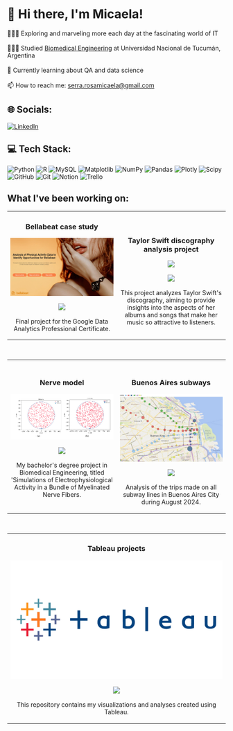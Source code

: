 # 💫 Hi there, I'm Micaela!

👩🏻‍💻 Exploring and marveling more each day at the fascinating world of IT <br/><br>👩🏻‍🎓 Studied [Biomedical Engineering](https://www.facet.unt.edu.ar/ingbiomedica/) at Universidad Nacional de Tucumán, Argentina<br/><br>🌱 Currently learning about QA and data science <br/><br>📫 How to reach me: serra.rosamicaela@gmail.com<br/>

## 🌐 Socials:
[![LinkedIn](https://img.shields.io/badge/LinkedIn-%230077B5.svg?logo=linkedin&logoColor=white)](https://www.linkedin.com/in/rosa-micaela-serra/) 

## 💻 Tech Stack:
![Python](https://img.shields.io/badge/python-3670A0?style=for-the-badge&logo=python&logoColor=ffdd54) ![R](https://img.shields.io/badge/r-%23276DC3.svg?style=for-the-badge&logo=r&logoColor=white) ![MySQL](https://img.shields.io/badge/mysql-4479A1.svg?style=for-the-badge&logo=mysql&logoColor=white) ![Matplotlib](https://img.shields.io/badge/Matplotlib-%23ffffff.svg?style=for-the-badge&logo=Matplotlib&logoColor=black) ![NumPy](https://img.shields.io/badge/numpy-%23013243.svg?style=for-the-badge&logo=numpy&logoColor=white) ![Pandas](https://img.shields.io/badge/pandas-%23150458.svg?style=for-the-badge&logo=pandas&logoColor=white) ![Plotly](https://img.shields.io/badge/Plotly-%233F4F75.svg?style=for-the-badge&logo=plotly&logoColor=white) ![Scipy](https://img.shields.io/badge/SciPy-%230C55A5.svg?style=for-the-badge&logo=scipy&logoColor=%white) ![GitHub](https://img.shields.io/badge/github-%23121011.svg?style=for-the-badge&logo=github&logoColor=white) ![Git](https://img.shields.io/badge/git-%23F05033.svg?style=for-the-badge&logo=git&logoColor=white) ![Notion](https://img.shields.io/badge/Notion-%23000000.svg?style=for-the-badge&logo=notion&logoColor=white) ![Trello](https://img.shields.io/badge/Trello-%23026AA7.svg?style=for-the-badge&logo=Trello&logoColor=white)

## What I've been working on:

<!-- First table -->

<table>
<tr>
<td width="50%">
<h3 align="center">Bellabeat case study</h3>
<div align="center">
<a href="https://github.com/rmserra/google-bellabeat-case-study" target="_blank"><img src="https://github.com/rmserra/google-bellabeat-case-study/blob/main/imagesREADME/bellabeat-banner.png"></a>
<p>
<a href="https://github.com/rmserra/google-bellabeat-case-study" target="_blank">
<img src="https://img.shields.io/badge/CODE-80ffaa?style=for-the-badge&logo=github&logoColor=black">
</a>
</p>
<p>Final project for the Google Data Analytics Professional Certificate. </p>
</div>
                                                                                      
</td>

<td width="50%">
               <br>
<h3 align="center">Taylor Swift discography analysis project</h3>
<div align="center">                                       
<a href="https://github.com/rmserra/taylorswift-analysis-python" target="_blank"><img src="https://github.com/rmserra/taylorswift-analysis-python/blob/main/images/taylor-banner.png"></a>
<br>
<p>
<a href="https://github.com/rmserra/taylorswift-analysis-python" target="_blank">
<img src="https://img.shields.io/badge/CODE-80ffaa?style=for-the-badge&logo=github&logoColor=black">
</a>
</p>
</p>This project analyzes Taylor Swift's discography, aiming to provide insights into the aspects of her albums and songs that make her music so attractive to listeners.</p>
</div>                                                             
</table>                                                                                 
</div>
<br>



<!-- Second table -->
<table>
<tr>
<td width="50%">
<h3 align="center">Nerve model</h3>
<div align="center">
<a href="https://github.com/lintec-unt/nerve-model" target="_blank"><img src="https://github.com/rmserra/proyecto-de-graduacion/blob/main/nerve-banner.png"></a>
<p>
<a href="https://github.com/lintec-unt/nerve-model" target="_blank">
<img src="https://img.shields.io/badge/CODE-80ffaa?style=for-the-badge&logo=github&logoColor=black">
</a>
</p>
<p>My bachelor's degree project in Biomedical Engineering, titled 'Simulations of Electrophysiological Activity in a Bundle of Myelinated Nerve Fibers. </p>
</div>
                                                                                      
</td>

<td width="50%">
               <br>
<h3 align="center">Buenos Aires subways</h3>
<div align="center">                                       
<a href="https://github.com/rmserra/buenos-aires-subways/tree/main" target="_blank"><img src="https://github.com/rmserra/buenos-aires-subways/blob/main/subways-banner.jpg"></a>
<br>
<p>
<a href="https://github.com/rmserra/buenos-aires-subways/tree/main" target="_blank">
<img src="https://img.shields.io/badge/CODE-80ffaa?style=for-the-badge&logo=github&logoColor=black">
</a>
</p>
</p>Analysis of the trips made on all subway lines in Buenos Aires City during August 2024.</p>
</div>       
                                            
</table>                                                                                 
</div>
<br>



<!-- Third table -->
<table>
<tr>
<td width="50%">
<h3 align="center">Tableau projects</h3>
<div align="center">
<a href="https://github.com/rmserra/tableau-projects" target="_blank"><img src="https://github.com/rmserra/tableau-projects/blob/main/Tableau-Logo.jpg"></a>
<p>
<a href="https://github.com/rmserra/tableau-projects" target="_blank">
<img src="https://img.shields.io/badge/CODE-80ffaa?style=for-the-badge&logo=github&logoColor=black">
</a>
</p>
<p>This repository contains my visualizations and analyses created using Tableau.</p>
</div>
                                                                                      
</td>


                                            
</table>                                                                                 
</div>
<br>
